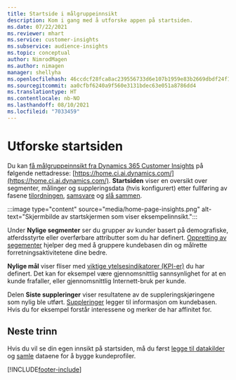 ```yaml
---
title: Startside i målgruppeinnsikt
description: Kom i gang med å utforske appen på startsiden.
ms.date: 07/22/2021
ms.reviewer: mhart
ms.service: customer-insights
ms.subservice: audience-insights
ms.topic: conceptual
author: NimrodMagen
ms.author: nimagen
manager: shellyha
ms.openlocfilehash: 46ccdcf28fca8ac239556733d6e107b1959e83b2669dbdf24f143a525e8d28d3
ms.sourcegitcommit: aa0cfbf6240a9f560e3131bdec63e051a8786dd4
ms.translationtype: HT
ms.contentlocale: nb-NO
ms.lasthandoff: 08/10/2021
ms.locfileid: "7033459"
---
```

# <a name="explore-the-home-page"></a>Utforske startsiden

Du kan [få målgruppeinnsikt fra Dynamics 365 Customer Insights](https://home.ci.ai.dynamics.com/) på følgende nettadresse: [https://home.ci.ai.dynamics.com/](https://home.ci.ai.dynamics.com/).
**Startsiden** viser en oversikt over segmenter, målinger og suppleringsdata (hvis konfigurert) etter fullføring av fasene [tilordningen](map-entities.md), [samsvare](match-entities.md) og [slå sammen](merge-entities.md).

:::image type="content" source="media/home-page-insights.png" alt-text="Skjermbilde av startskjermen som viser eksempelinnsikt.":::

Under **Nylige segmenter** ser du grupper av kunder basert på demografiske, atferdsstyrte eller overførbare attributter som du har definert. [Oppretting av segementer](segments.md) hjelper deg med å gruppere kundebasen din og målrette forretningsaktivitetene dine bedre.

**Nylige mål** viser fliser med [viktige ytelsesindikatorer (KPI-er)](measures.md) du har definert. Det kan for eksempel være gjennomsnittlig sannsynlighet for at en kunde frafaller, eller gjennomsnittlig Internett-bruk per kunde.

Delen **Siste suppleringer** viser resultatene av de suppleringskjøringene som nylig ble utført. [Suppleringer](enrichment-hub.md) legger til informasjon om kundebasen. Hvis du for eksempel forstår interessene og merker de har affinitet for.

## <a name="next-step"></a>Neste trinn

Hvis du vil se din egen innsikt på startsiden, må du først [legge til datakilder](data-sources.md) og [samle](data-unification.md) dataene for å bygge kundeprofiler.

[!INCLUDE[footer-include](../includes/footer-banner.md)]